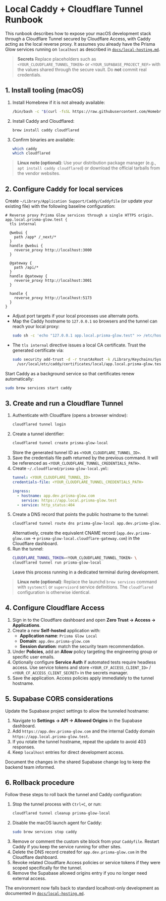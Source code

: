 # Local Caddy + Cloudflare Tunnel Runbook

This runbook describes how to expose your macOS development stack through a Cloudflare Tunnel secured by Cloudflare Access, with Caddy acting as the local reverse proxy. It assumes you already have the Prisma Glow services running on `localhost` as described in [`docs/local-hosting.md`](./local-hosting.md).

> **Secrets**
> Replace placeholders such as `<YOUR_CLOUDFLARE_TUNNEL_TOKEN>` or `<YOUR_SUPABASE_PROJECT_REF>` with the values shared through the secure vault. Do **not** commit real credentials.

## 1. Install tooling (macOS)

1. Install Homebrew if it is not already available:
   ```bash
   /bin/bash -c "$(curl -fsSL https://raw.githubusercontent.com/Homebrew/install/HEAD/install.sh)"
   ```
2. Install Caddy and Cloudflared:
   ```bash
   brew install caddy cloudflared
   ```
3. Confirm binaries are available:
   ```bash
   which caddy
   which cloudflared
   ```

> **Linux note (optional)**: Use your distribution package manager (e.g., `apt install caddy cloudflared`) or download the official tarballs from the vendor websites.

## 2. Configure Caddy for local services

Create `~/Library/Application Support/Caddy/Caddyfile` (or update your existing file) with the following baseline configuration:

```caddyfile
# Reverse proxy Prisma Glow services through a single HTTPS origin.
app.local.prisma-glow.test {
  tls internal

  @webui {
    path /app* /_next/*
  }
  handle @webui {
    reverse_proxy http://localhost:3000
  }

  @gateway {
    path /api/*
  }
  handle @gateway {
    reverse_proxy http://localhost:3001
  }

  handle {
    reverse_proxy http://localhost:5173
  }
}
```

- Adjust port targets if your local processes use alternate ports.
- Map the Caddy hostname to `127.0.0.1` so browsers and the tunnel can reach your local proxy:
  ```bash
  sudo sh -c 'echo "127.0.0.1 app.local.prisma-glow.test" >> /etc/hosts'
  ```
- The `tls internal` directive issues a local CA certificate. Trust the generated certificate via:
  ```bash
  sudo security add-trust -d -r trustAsRoot -k /Library/Keychains/System.keychain \
    /usr/local/etc/caddy/certificates/local/app.local.prisma-glow.test.crt
  ```

Start Caddy as a background service so that certificates renew automatically:
```bash
sudo brew services start caddy
```

## 3. Create and run a Cloudflare Tunnel

1. Authenticate with Cloudflare (opens a browser window):
   ```bash
   cloudflared tunnel login
   ```
2. Create a tunnel identifier:
   ```bash
   cloudflared tunnel create prisma-glow-local
   ```
   Store the generated tunnel ID as `<YOUR_CLOUDFLARE_TUNNEL_ID>`.
3. Save the credentials file path returned by the previous command. It will be referenced as `<YOUR_CLOUDFLARE_TUNNEL_CREDENTIALS_PATH>`.
4. Create `~/.cloudflared/prisma-glow-local.yml`:
   ```yaml
   tunnel: <YOUR_CLOUDFLARE_TUNNEL_ID>
   credentials-file: <YOUR_CLOUDFLARE_TUNNEL_CREDENTIALS_PATH>

   ingress:
     - hostname: app.dev.prisma-glow.com
       service: https://app.local.prisma-glow.test
     - service: http_status:404
   ```
5. Create a DNS record that points the public hostname to the tunnel:
   ```bash
   cloudflared tunnel route dns prisma-glow-local app.dev.prisma-glow.com
   ```
   Alternatively, create the equivalent CNAME record (`app.dev.prisma-glow.com` → `prisma-glow-local.cloudflare-gateway.com`) in the Cloudflare dashboard.
6. Run the tunnel:
   ```bash
   CLOUDFLARE_TUNNEL_TOKEN=<YOUR_CLOUDFLARE_TUNNEL_TOKEN> \
   cloudflared tunnel run prisma-glow-local
   ```
   Leave this process running in a dedicated terminal during development.

> **Linux note (optional)**: Replace the launchd `brew services` command with `systemctl` or `supervisord` service definitions. The `cloudflared` configuration is otherwise identical.

## 4. Configure Cloudflare Access

1. Sign in to the Cloudflare dashboard and open **Zero Trust → Access → Applications**.
2. Create a new **Self-hosted** application with:
   - **Application name**: `Prisma Glow Local`
   - **Domain**: `app.dev.prisma-glow.com`
   - **Session duration**: match the security team recommendation.
3. Under **Policies**, add an **Allow** policy targeting the engineering group or specific user emails.
4. Optionally configure **Service Auth** if automated tests require headless access. Use service tokens and store `<YOUR_CF_ACCESS_CLIENT_ID>` / `<YOUR_CF_ACCESS_CLIENT_SECRET>` in the secrets manager.
5. Save the application. Access policies apply immediately to the tunnel hostname.

## 5. Supabase CORS considerations

Update the Supabase project settings to allow the tunneled hostname:

1. Navigate to **Settings → API → Allowed Origins** in the Supabase dashboard.
2. Add `https://app.dev.prisma-glow.com` and the internal Caddy domain `https://app.local.prisma-glow.test`.
3. If you rotate the tunnel hostname, repeat the update to avoid 403 responses.
4. Keep `localhost` entries for direct development access.

Document the changes in the shared Supabase change log to keep the backend team informed.

## 6. Rollback procedure

Follow these steps to roll back the tunnel and Caddy configuration:

1. Stop the tunnel process with `Ctrl+C`, or run:
   ```bash
   cloudflared tunnel cleanup prisma-glow-local
   ```
2. Disable the macOS launch agent for Caddy:
   ```bash
   sudo brew services stop caddy
   ```
3. Remove or comment the custom site block from your `Caddyfile`. Restart Caddy if you keep the service running for other sites.
4. Delete the DNS record created for `app.dev.prisma-glow.com` in the Cloudflare dashboard.
5. Revoke related Cloudflare Access policies or service tokens if they were scoped specifically for the tunnel.
6. Remove the Supabase allowed origins entry if you no longer need external access.

The environment now falls back to standard localhost-only development as documented in [`docs/local-hosting.md`](./local-hosting.md).

